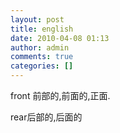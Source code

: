 ```yaml
---
layout: post
title: english
date: 2010-04-08 01:13
author: admin
comments: true
categories: []
---
```

front 前部的,前面的,正面.

rear后部的,后面的
